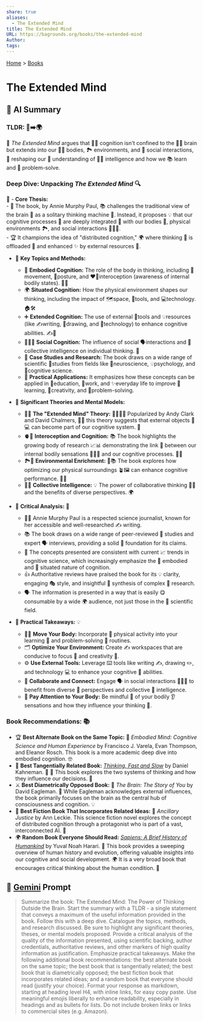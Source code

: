 ```yaml
---
share: true
aliases:
  - The Extended Mind
title: The Extended Mind
URL: https://bagrounds.org/books/the-extended-mind
Author: 
tags: 
---
```

[Home](../index.md) > [Books](./index.md)  
# The Extended Mind  
## 🤖 AI Summary  
### **TLDR:** 🧠➡️🌍  
🧠 _The Extended Mind_ argues that 🧠💡 cognition isn't confined to the 🧠👤 brain but extends into our 🤸‍♀️ bodies, 🏞️ environments, and 🤝 social interactions, 🔄 reshaping our 🧠 understanding of 🧠💡 intelligence and how we 📚 learn and 🧩 problem-solve.  
  
### **Deep Dive: Unpacking _The Extended Mind_** 🔍  
🧠 - **Core Thesis:**  
    - 🧠 The book, by Annie Murphy Paul, 📚 challenges the traditional view of the brain 🧠 as a solitary thinking machine 🤖. Instead, it proposes 💡 that our cognitive processes 🤔 are deeply integrated 🤝 with our bodies 💪, physical environments 🏞️, and social interactions 🧑‍🤝‍🧑.  
    - 🏆 It champions the idea of "distributed cognition," 🌍 where thinking 🤔 is offloaded 🚚 and enhanced ✨ by external resources 🧰.  
  
- 🎉 **Key Topics and Methods:**  
    - 🧠 **Embodied Cognition:** The role of the body in thinking, including 🤸movement, 🧍posture, and ❤️‍🔥interoception (awareness of internal bodily states). 🏃‍♀️  
    - 🌍 **Situated Cognition:** How the physical environment shapes our thinking, including the impact of 🗺️space, 🧰tools, and 💻technology. 🏠🛠️  
    - ➕ **Extended Cognition:** The use of external 🧰tools and 💡resources (like ✍️writing, 🎨drawing, and 📱technology) to enhance cognitive abilities. ✍️📱  
    - 🧑‍🤝‍🧑 **Social Cognition:** The influence of social 🗣️interactions and 👯collective intelligence on individual thinking. 🤝  
    - 🔬 **Case Studies and Research:** The book draws on a wide range of scientific 🧪studies from fields like 🧠neuroscience, 💡psychology, and 🧐cognitive science.  
    - 🚀 **Practical Applications:** It emphasizes how these concepts can be applied in 🏫education, 🏢work, and ✨everyday life to improve 🧠learning, 🎨creativity, and 🤔problem-solving.  
  
- 🧠 **Significant Theories and Mental Models:**  
    - 🧠💡 **The "Extended Mind" Theory:** 👨‍🏫👩‍🏫 Popularized by Andy Clark and David Chalmers, 🧠🔗 this theory suggests that external objects 📱💻 can become part of our cognitive system. 🤔  
    - 🫀🧠 **Interoception and Cognition:** 📚 The book highlights the growing body of research 📈📊 demonstrating the link 🔗 between our internal bodily sensations 💓😮‍💨 and our cognitive processes. 🤔🧠  
    - 🏞️🧠 **Environmental Enrichment:** 🏡📚 The book explores how optimizing our physical surroundings 🪴🖼️ can enhance cognitive performance. 💪🧠  
    - 🤝🧠 **Collective Intelligence:** 💡 The power of collaborative thinking 🤝🧠 and the benefits of diverse perspectives. 🌍  
  
- 🧐 **Critical Analysis:** 🧐  
    - 👩‍🔬 Annie Murphy Paul is a respected science journalist, known for her accessible and well-researched ✍️ writing.  
    - 📚 The book draws on a wide range of peer-reviewed 🔬 studies and expert 🗣️ interviews, providing a solid 🧱 foundation for its claims.  
    - 🧠 The concepts presented are consistent with current 📈 trends in cognitive science, which increasingly emphasize the 🧍 embodied and 📍 situated nature of cognition.  
    - 👍 Authoritative reviews have praised the book for its 💡 clarity, engaging 🎭 style, and insightful 🧩 synthesis of complex 🧪 research.  
    - 🗣️ The information is presented in a way that is easily 😋 consumable by a wide 🌍 audience, not just those in the 🔬 scientific field.  
  
- 🎯 **Practical Takeaways:** 💡  
    - 🏃‍♀️ **Move Your Body:** Incorporate 🤸 physical activity into your learning 🧠 and problem-solving 🧩 routines.  
    - 🗂️ **Optimize Your Environment:** Create ✍️ workspaces that are conducive to focus 🧘 and creativity 🎨.  
    - ⚙️ **Use External Tools:** Leverage ⌨️ tools like writing ✍️, drawing ✏️, and technology 💻 to enhance your cognitive 🧠 abilities.  
    - 🤝 **Collaborate and Connect:** Engage 🗣️ in social interactions 🧑‍🤝‍🧑 to benefit from diverse 🌈 perspectives and collective 🧠 intelligence.  
    - 🧘 **Pay Attention to Your Body:** Be mindful 🤔 of your bodily 👂 sensations and how they influence your thinking 🧠.  
  
### **Book Recommendations:** 📚  
- 🏆 **Best Alternate Book on the Same Topic:** 🧠 _Embodied Mind: Cognitive Science and Human Experience_ by Francisco J. Varela, Evan Thompson, and Eleanor Rosch. This book is a more academic deep dive into embodied cognition. 🤓  
- 🔗 **Best Tangentially Related Book:** _[Thinking, Fast and Slow](./thinking-fast-and-slow.md)_ by Daniel Kahneman. 🧠 🤔 This book explores the two systems of thinking and how they influence our decisions. 🤯  
- ⚔️ **Best Diametrically Opposed Book:** 🧠 _The Brain: The Story of You_ by David Eagleman. 🤔 While Eagleman acknowledges external influences, the book primarily focuses on the brain as the central hub of consciousness and cognition. 💡  
- 🤖 **Best Fiction Book That Incorporates Related Ideas:** 🌌 _Ancillary Justice_ by Ann Leckie. This science fiction novel explores the concept of distributed cognition through a protagonist who is part of a vast, interconnected AI. 🤖  
- 🌍 **Random Book Everyone Should Read:** _[Sapiens: A Brief History of Humankind](./sapiens-a-brief-history-of-humankind.md)_ by Yuval Noah Harari. 📖 This book provides a sweeping overview of human history and evolution, offering valuable insights into our cognitive and social development. 🌍 It is a very broad book that encourages critical thinking about the human condition. 🤔  
  
## 💬 [Gemini](https://gemini.google.com) Prompt  
> Summarize the book: The Extended Mind: The Power of Thinking Outside the Brain. Start the summary with a TLDR - a single statement that conveys a maximum of the useful information provided in the book. Follow this with a deep dive. Catalogue the topics, methods, and research discussed. Be sure to highlight any significant theories, theses, or mental models proposed. Provide a critical analysis of the quality of the information presented, using scientific backing, author credentials, authoritative reviews, and other markers of high quality information as justification. Emphasize practical takeaways. Make the following additional book recommendations: the best alternate book on the same topic; the best book that is tangentially related; the best book that is diametrically opposed; the best fiction book that incorporates related ideas; and a random book that everyone should read (justify your choice). Format your response as markdown, starting at heading level H4, with inline links, for easy copy paste. Use meaningful emojis liberally to enhance readability, especially in headings and as bullets for lists. Do not include broken links or links to commercial sites (e.g. Amazon).